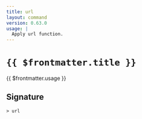 ```yaml
---
title: url
layout: command
version: 0.63.0
usage: |
  Apply url function.
---
```


# `{{ $frontmatter.title }}`

<div style='white-space: pre-wrap;'>{{ $frontmatter.usage }}</div>

## Signature

```> url ```
